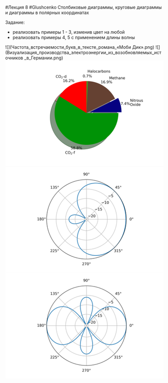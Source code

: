 #Лекция 8 #Glushcenko Столбиковые диаграммы, круговые диаграммы и диаграммы в полярных координатах  

Задание:  
- реализовать примеры 1 - 3, изменив цвет на любой  
- реализовать примеры 4, 5 с применением длины волны 

![](Частота_встречаемости_букв_в_тексте_романа_«Моби Дик».png)
![](Визуализация_производства_электроэнергии_из_возобновляемых_источников _в_Германии.png)
![](Круговая_диаграмма_данных_о_выбросе_в_атмосферу_парниковых_газов.png)
![](График_коэффициента_направленного_действия_(КНД)_для_системы_из_двух_антенн.png)
![](График_коэффициента_направленного_действия_(КНД)_для_системы_из_трёх_антенн.png)
